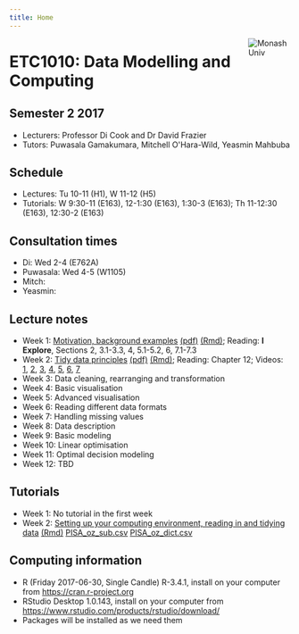 ```yaml
---
title: Home
---
```


[<img src="img/M.png" style="max-width:15%;min-width:40px;float:right;" alt="Monash Univ" />](https://monash.edu)

# ETC1010: Data Modelling and Computing

## Semester 2 2017

- Lecturers: Professor Di Cook and Dr David Frazier
- Tutors: Puwasala Gamakumara, Mitchell O'Hara-Wild, Yeasmin Mahbuba

## Schedule

- Lectures: Tu 10-11 (H1), W 11-12 (H5)
- Tutorials: W 9:30-11 (E163), 12-1:30 (E163), 1:30-3 (E163); Th 11-12:30 (E163), 12:30-2 (E163)

## Consultation times

- Di: Wed 2-4 (E762A)
- Puwasala: Wed 4-5 (W1105)
- Mitch: 
- Yeasmin: 

## Lecture notes

- Week 1: [Motivation, background examples](lectures/lecture1_intro.html) [(pdf)](lectures/lecture1_intro.pdf) [(Rmd)](lectures/lecture1_intro.Rmd); Reading: __I Explore__, Sections 2, 3.1-3.3, 4, 5.1-5.2, 6, 7.1-7.3
- Week 2: [Tidy data principles](lectures/lecture2_tidydata.html)  [(pdf)](lectures/lecture2_tidydata.pdf) [(Rmd)](lectures/lecture2_tidydata.Rmd); Reading: Chapter 12; Videos: [1](https://vimeo.com/227209727), [2](https://vimeo.com/227210643), [3](https://vimeo.com/227211771), [4](https://vimeo.com/227212366), [5](), [6](), [7]()
- Week 3: Data cleaning, rearranging and transformation
- Week 4: Basic visualisation
- Week 5: Advanced visualisation
- Week 6: Reading different data formats
- Week 7: Handling missing values
- Week 8: Data description
- Week 9: Basic modeling
- Week 10: Linear optimisation
- Week 11: Optimal decision modeling
- Week 12: TBD

## Tutorials

- Week 1: No tutorial in the first week
- Week 2: [Setting up your computing environment, reading in and tidying data](labs/lab1.nb.html) [(Rmd)](labs/lab1.Rmd) [PISA_oz_sub.csv](labs/PISA_oz_sub.csv) [PISA_oz_dict.csv](PISA_oz_dict.csv)

## Computing information

- R (Friday 2017-06-30, Single Candle) R-3.4.1, install on your computer from https://cran.r-project.org
- RStudio Desktop 1.0.143, install on your computer from https://www.rstudio.com/products/rstudio/download/
- Packages will be installed as we need them
